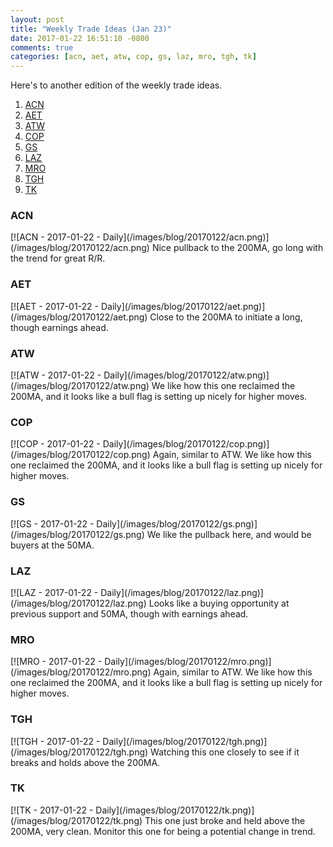```yaml
---
layout: post
title: "Weekly Trade Ideas (Jan 23)"
date: 2017-01-22 16:51:10 -0800
comments: true
categories: [acn, aet, atw, cop, gs, laz, mro, tgh, tk]
---
```


Here's to another edition of the weekly trade ideas.

1. [ACN](#20170122-acn "ACN")
2. [AET](#20170122-aet "AET")
3. [ATW](#20170122-atw "ATW")
4. [COP](#20170122-cop "COP")
5. [GS](#20170122-gs "GS")
6. [LAZ](#20170122-laz "LAZ")
7. [MRO](#20170122-mro "MRO")
8. [TGH](#20170122-tgh "TGH")
8. [TK](#20170122-tk "TK")

<h3 id="20170122-acn">ACN</h3>
[![ACN - 2017-01-22 - Daily](/images/blog/20170122/acn.png)](/images/blog/20170122/acn.png)
Nice pullback to the 200MA, go long with the trend for great R/R.

<h3 id="20170122-aet">AET</h3>
[![AET - 2017-01-22 - Daily](/images/blog/20170122/aet.png)](/images/blog/20170122/aet.png)
Close to the 200MA to initiate a long, though earnings ahead.

<h3 id="20170122-atw">ATW</h3>
[![ATW - 2017-01-22 - Daily](/images/blog/20170122/atw.png)](/images/blog/20170122/atw.png)
We like how this one reclaimed the 200MA, and it looks like a bull flag is setting up nicely for higher moves.

<h3 id="20170122-cop">COP</h3>
[![COP - 2017-01-22 - Daily](/images/blog/20170122/cop.png)](/images/blog/20170122/cop.png)
Again, similar to ATW. We like how this one reclaimed the 200MA, and it looks like a bull flag is setting up nicely for higher moves.

<h3 id="20170122-gs">GS</h3>
[![GS - 2017-01-22 - Daily](/images/blog/20170122/gs.png)](/images/blog/20170122/gs.png)
We like the pullback here, and would be buyers at the 50MA.

<h3 id="20170122-laz">LAZ</h3>
[![LAZ - 2017-01-22 - Daily](/images/blog/20170122/laz.png)](/images/blog/20170122/laz.png)
Looks like a buying opportunity at previous support and 50MA, though with earnings ahead.

<h3 id="20170122-mro">MRO</h3>
[![MRO - 2017-01-22 - Daily](/images/blog/20170122/mro.png)](/images/blog/20170122/mro.png)
Again, similar to ATW. We like how this one reclaimed the 200MA, and it looks like a bull flag is setting up nicely for higher moves.

<h3 id="20170122-tgh">TGH</h3>
[![TGH - 2017-01-22 - Daily](/images/blog/20170122/tgh.png)](/images/blog/20170122/tgh.png)
Watching this one closely to see if it breaks and holds above the 200MA.

<h3 id="20170122-tk">TK</h3>
[![TK - 2017-01-22 - Daily](/images/blog/20170122/tk.png)](/images/blog/20170122/tk.png)
This one just broke and held above the 200MA, very clean. Monitor this one for being a potential change in trend.
